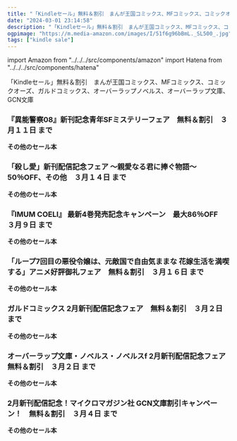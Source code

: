 ```yaml
---
title: "「Kindleセール」無料＆割引　まんが王国コミックス、MFコミックス、コミックオーズ、ガルドコミックス、オーバーラップノベルス、オーバーラップ文庫、GCN文庫"
date: "2024-03-01 23:14:58"
description: "「Kindleセール」無料＆割引　まんが王国コミックス、MFコミックス、コミックオーズ、ガルドコミックス、オーバーラップノベルス、オーバーラップ文庫、GCN文庫"
ogpimage: "https://m.media-amazon.com/images/I/51f6g96bBmL._SL500_.jpg"
tags: ["kindle sale"]
---
```

import Amazon from "../../../src/components/amazon"
import Hatena from "../../../src/components/hatena"

「Kindleセール」無料＆割引　まんが王国コミックス、MFコミックス、コミックオーズ、ガルドコミックス、オーバーラップノベルス、オーバーラップ文庫、GCN文庫



### 『異能警察08』新刊記念青年SFミステリーフェア　無料＆割引　３月１１日 まで


<Amazon asin="B08YJP89G1" />



<Amazon asin="B09HTNXSQ4" />



<Amazon asin="B0BPCQX9Q5" />


**その他のセール本**

<Hatena src="https://kyukyunyorituryo.github.io/kindle_sale/20240311s39036/" title=""/>

### 「殺し愛」新刊配信記念フェア ～親愛なる君に捧ぐ物語～　50％OFF、その他　３月１４日 まで


<Amazon asin="B01D9FYU3U" />



<Amazon asin="B0BS5L47PH" />


**その他のセール本**

<Hatena src="https://kyukyunyorituryo.github.io/kindle_sale/20240314s39035/" title=""/>

### 『IMUM COELI』 最新4巻発売記念キャンペーン　最大86％OFF　３月９日 まで


<Amazon asin="B0C6XC3VZT" />



<Amazon asin="B0C2BZ6CBH" />



<Amazon asin="B09Q8B8H6K" />


**その他のセール本**

<Hatena src="https://kyukyunyorituryo.github.io/kindle_sale/20240309s39118/" title=""/>

### 「ループ7回目の悪役令嬢は、元敵国で自由気ままな 花嫁生活を満喫する」アニメ好評御礼フェア　無料＆割引　３月１６日 まで


<Amazon asin="B09LGSX76T" />



<Amazon asin="B08KW3XTQC" />


**その他のセール本**

<Hatena src="https://kyukyunyorituryo.github.io/kindle_sale/20240316s39125/" title=""/>

### ガルドコミックス 2月新刊配信記念フェア　無料＆割引　３月２日 まで


<Amazon asin="B0C7KYLPTY" />



<Amazon asin="B0C4NCVX9L" />



<Amazon asin="B0C1Z7QM43" />


**その他のセール本**

<Hatena src="https://kyukyunyorituryo.github.io/kindle_sale/20240302s39069/" title=""/>

### オーバーラップ文庫・ノベルス・ノベルスf 2月新刊配信記念フェア　無料＆割引　３月２日 まで


<Amazon asin="B0CF533GNW" />



<Amazon asin="B0BV6MPMRB" />



<Amazon asin="B0BV6NBGK6" />


**その他のセール本**

<Hatena src="https://kyukyunyorituryo.github.io/kindle_sale/20240302s39061/" title=""/>

### 2月新刊配信記念！マイクロマガジン社 GCN文庫割引キャンペーン！　無料＆割引　３月４日 まで


<Amazon asin="B0CN8GXZY3" />



<Amazon asin="B0CKL34TP5" />



<Amazon asin="B0CHY36CYS" />


**その他のセール本**

<Hatena src="https://kyukyunyorituryo.github.io/kindle_sale/20240304s39025/" title=""/>